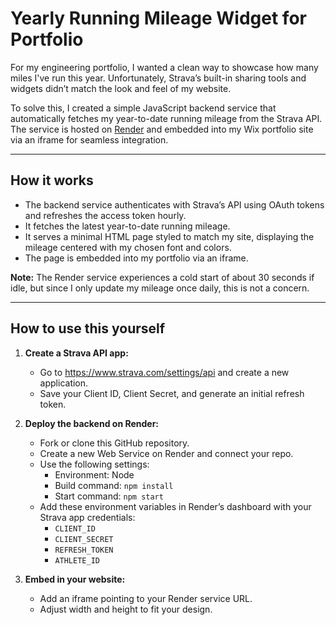 # Yearly Running Mileage Widget for Portfolio

For my engineering portfolio, I wanted a clean way to showcase how many miles I've run this year. Unfortunately, Strava’s built-in sharing tools and widgets didn’t match the look and feel of my website.

To solve this, I created a simple JavaScript backend service that automatically fetches my year-to-date running mileage from the Strava API. The service is hosted on [Render](https://render.com) and embedded into my Wix portfolio site via an iframe for seamless integration.

---

## How it works

- The backend service authenticates with Strava’s API using OAuth tokens and refreshes the access token hourly.
- It fetches the latest year-to-date running mileage.
- It serves a minimal HTML page styled to match my site, displaying the mileage centered with my chosen font and colors.
- The page is embedded into my portfolio via an iframe.

**Note:** The Render service experiences a cold start of about 30 seconds if idle, but since I only update my mileage once daily, this is not a concern.

---

## How to use this yourself

1. **Create a Strava API app:**

   - Go to https://www.strava.com/settings/api and create a new application.
   - Save your Client ID, Client Secret, and generate an initial refresh token.

2. **Deploy the backend on Render:**

   - Fork or clone this GitHub repository.
   - Create a new Web Service on Render and connect your repo.
   - Use the following settings:
     - Environment: Node
     - Build command: `npm install`
     - Start command: `npm start`
   - Add these environment variables in Render’s dashboard with your Strava app credentials:
     - `CLIENT_ID`
     - `CLIENT_SECRET`
     - `REFRESH_TOKEN`
     - `ATHLETE_ID`

3. **Embed in your website:**

   - Add an iframe pointing to your Render service URL.
   - Adjust width and height to fit your design.
